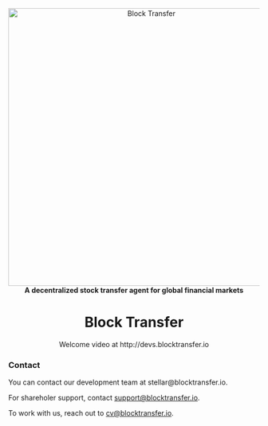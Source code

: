 <div align="center">
<a href="https://www.blocktransfer.io"><img alt="Block Transfer" src="https://www.blocktransfer.io/hosted/images/39/3e0a939c35424d9a5b392a10a08e28/BT_GH.png" width="558" /></a>
<br/>
<strong>A decentralized stock transfer agent for global financial markets</strong>

<h1>Block Transfer</h1>
Welcome video at http://devs.blocktransfer.io
</div>

<div align="left">
<h3>Contact</h3>  
You can contact our development team at stellar@blocktransfer.io. 

For shareholer support, contact support@blocktransfer.io. 

To work with us, reach out to cv@blocktransfer.io.
  
</div>
